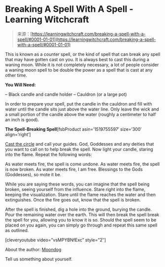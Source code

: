 <!--yml
category: 未分类
date: 2024-06-12 18:16:43
-->

# Breaking A Spell With A Spell - Learning Witchcraft

> 来源：[https://learningwitchcraft.com/breaking-a-spell-with-a-spell/#0001-01-01](https://learningwitchcraft.com/breaking-a-spell-with-a-spell/#0001-01-01)

This is known as a counter spell, or the kind of spell that can break any spell that may have gotten cast on you. It is always best to cast this during a waning moon. While it is not completely necessary, a lot of people consider a waning moon spell to be double the power as a spell that is cast at any other time.

**You Will Need:**

– Black candle and candle holder
– Cauldron (or a large pot)

In order to prepare your spell, put the candle in the cauldron and fill with water until the candle sits just above the water line. Only leave the wick and a small portion of the candle above the water (roughly a centimeter to half an inch is good).

**The Spell-Breaking Spell**[fsbProduct asin=’1519755597′ size=’300′ align=’right’]

[Cast the circle](https://learningwitchcraft.com/how-to-cast-a-circle-of-protection/) and call your guides. God, Goddesses and any deities that you want to call on to help break the spell. Now light your candle, staring into the flame. Repeat the following words:

As water meets fire, the spell is come undone.
As water meets fire, the spell is now broken.
As water meets fire, I am free.
Blessings to the Gods (Goddesses), so mote it be.

While you are saying these words, you can imagine that the spell being broken, seeing yourself from the influence. Stare right into the flame, keeping the visualization. Stare until the flame reaches the water and then extinguishes. Once the fire goes out, know that the spell is broken.

After the spell is finished, dig a hole into the ground, burying the candle. Pour the remaining water over the earth. This will then break the spell break the spell for you, allowing you to know it is so. Should the spell seem to be placed on you again, you can simply go through and repeat this same spell as outlined.

[cleveryoutube video=”vsMPYBNfExc” style=”2″]

About the author: [Moondog](https://learningwitchcraft.com/profile/?tthayer/)

Tell us something about yourself.
